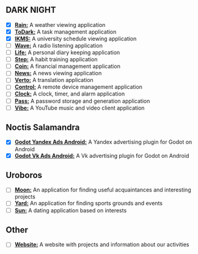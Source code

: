 ## DARK NIGHT

- [x] **[Rain:](Rain.md)** A weather viewing application
- [x] **[ToDark:](ToDark.md)** A task management application
- [x] **[IKMS:](IKMS.md)** A university schedule viewing application
- [ ] **[Wave:](Wave.md)** A radio listening application
- [ ] **[Life:](Life.md)** A personal diary keeping application
- [ ] **[Step:](Step.md)** A habit training application
- [ ] **[Coin:](Coin.md)** A financial management application
- [ ] **[News:](News.md)** A news viewing application
- [ ] **[Verto:](Verto.md)** A translation application
- [ ] **[Control:](Control.md)** A remote device management application
- [ ] **[Clock:](Clock.md)** A clock, timer, and alarm application
- [ ] **[Pass:](Pass.md)** A password storage and generation application
- [ ] **[Vibe:](Vibe.md)** A YouTube music and video client application

## Noctis Salamandra

- [x] **[Godot Yandex Ads Android:](GodotYandexAdsAndroid.md)** A Yandex advertising plugin for Godot on Android
- [x] **[Godot Vk Ads Android:](GodotVkAdsAndroid.md)** A Vk advertising plugin for Godot on Android

## Uroboros

- [ ] **[Moon:](Moon.md)** An application for finding useful acquaintances and interesting projects
- [ ] **[Yard:](Yard.md)** An application for finding sports grounds and events
- [ ] **[Sun:](Sun.md)** A dating application based on interests

## Other

- [ ] **[Website:](Website.md)** A website with projects and information about our activities

